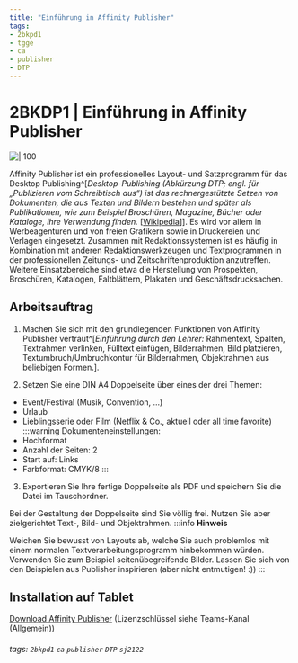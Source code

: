 ```yaml
---
title: "Einführung in Affinity Publisher"
tags:
- 2bkpd1 
- tgge
- ca
- publisher
- DTP
---
```

# 2BKDP1 | Einführung in Affinity Publisher

![ | 100](https://upload.wikimedia.org/wikipedia/commons/thumb/9/9c/Affinity_Publisher_V2_icon.svg/512px-Affinity_Publisher_V2_icon.svg.png)

Affinity Publisher ist ein professionelles Layout- und Satzprogramm für das Desktop Publishing^[*Desktop-Publishing (Abkürzung DTP; engl. für „Publizieren vom Schreibtisch aus“) ist das rechnergestützte Setzen von Dokumenten, die aus Texten und Bildern bestehen und später als Publikationen, wie zum Beispiel Broschüren, Magazine, Bücher oder Kataloge, ihre Verwendung finden.* [[Wikipedia](https://de.wikipedia.org/wiki/Desktop-Publishing)]]. Es wird vor allem in Werbeagenturen und von freien Grafikern sowie in Druckereien und Verlagen eingesetzt. Zusammen mit Redaktionssystemen ist es häufig in Kombination mit anderen Redaktionswerkzeugen und Textprogrammen in der professionellen Zeitungs- und Zeitschriftenproduktion anzutreffen. Weitere Einsatzbereiche sind etwa die Herstellung von Prospekten, Broschüren, Katalogen, Faltblättern, Plakaten und Geschäftsdrucksachen. 

## Arbeitsauftrag

1) Machen Sie sich mit den grundlegenden Funktionen von Affinity Publisher vertraut^[*Einführung durch den Lehrer:* Rahmentext, Spalten, Textrahmen verlinken, Fülltext einfügen, Bilderrahmen, Bild platzieren, Textumbruch/Umbruchkontur für Bilderrahmen, Objektrahmen aus beliebigen Formen.].

2) Setzen Sie eine DIN A4 Doppelseite über eines der drei Themen:

* Event/Festival (Musik, Convention, ...)
* Urlaub
* Lieblingsserie oder Film (Netflix & Co., aktuell oder all time favorite)
:::warning
Dokumenteneinstellungen:
* Hochformat
* Anzahl der Seiten: 2
* Start auf: Links
* Farbformat: CMYK/8
:::
3) Exportieren Sie Ihre fertige Doppelseite als PDF und speichern Sie die Datei im Tauschordner.

Bei der Gestaltung der Doppelseite sind Sie völlig frei. Nutzen Sie aber zielgerichtet Text-, Bild- und Objektrahmen.
:::info
**Hinweis**

Weichen Sie bewusst von Layouts ab, welche Sie auch problemlos mit einem normalen Textverarbeitungsprogramm hinbekommen würden. Verwenden Sie zum Beispiel seitenübegreifende Bilder.
Lassen Sie sich von den Beispielen aus Publisher inspirieren (aber nicht entmutigen! :))
:::

## Installation auf Tablet

[Download Affinity Publisher](https://store.serif.com/download/1b2ac3/) (Lizenzschlüssel siehe Teams-Kanal (Allgemein))

###### tags: `2bkpd1` `ca` `publisher` `DTP` `sj2122`